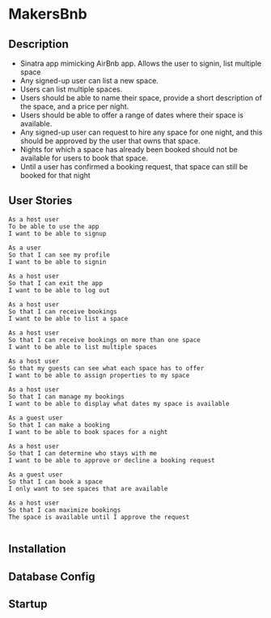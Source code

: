 # MakersBnb

Description
-------
* Sinatra app mimicking AirBnb app. Allows the user to signin, list multiple space
* Any signed-up user can list a new space.
* Users can list multiple spaces.
* Users should be able to name their space, provide a short description of the space, and a price per night.
* Users should be able to offer a range of dates where their space is available.
* Any signed-up user can request to hire any space for one night, and this should be approved by the user that  owns that space.
* Nights for which a space has already been booked should not be available for users to book that space.
* Until a user has confirmed a booking request, that space can still be booked for that night

User Stories
------
```
As a host user
To be able to use the app
I want to be able to signup

As a user
So that I can see my profile
I want to be able to signin

As a host user
So that I can exit the app
I want to be able to log out

As a host user
So that I can receive bookings
I want to be able to list a space

As a host user
So that I can receive bookings on more than one space
I want to be able to list multiple spaces

As a host user
So that my guests can see what each space has to offer
I want to be able to assign properties to my space

As a host user
So that I can manage my bookings
I want to be able to display what dates my space is available

As a guest user
So that I can make a booking
I want to be able to book spaces for a night

As a host user
So that I can determine who stays with me
I want to be able to approve or decline a booking request

As a guest user
So that I can book a space
I only want to see spaces that are available

As a host user
So that I can maximize bookings
The space is available until I approve the request


```

Installation
-------

Database Config
------

Startup
------
